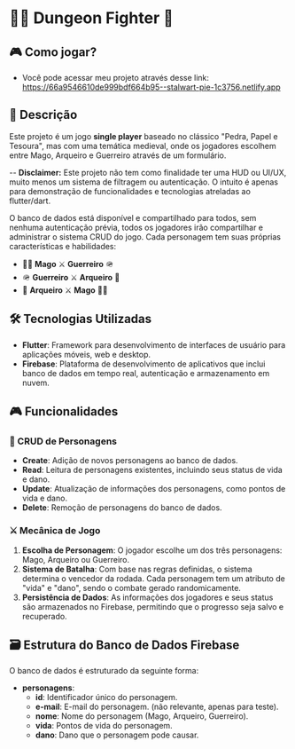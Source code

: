 # 🧙‍♂️ Dungeon Fighter 🏹

## 🎮 Como jogar?

- Você pode acessar meu projeto através desse link: https://66a9546610de999bdf664b95--stalwart-pie-1c3756.netlify.app

## 📜 Descrição

Este projeto é um jogo **single player** baseado no clássico "Pedra, Papel e Tesoura", mas com uma temática medieval, onde os jogadores escolhem entre Mago, Arqueiro e Guerreiro através de um formulário.

-- **Disclaimer:** Este projeto não tem como finalidade ter uma HUD ou UI/UX, muito menos um sistema de filtragem ou autenticação. O intuito é apenas para demonstração de funcionalidades e tecnologias atreladas ao flutter/dart.

O banco de dados está disponível e compartilhado para todos, sem nenhuma autenticação prévia, todos os jogadores irão compartilhar e administrar o sistema CRUD do jogo.
Cada personagem tem suas próprias características e habilidades:

- 🧙‍♂️ **Mago** ⚔️ **Guerreiro** 🪖
- 🪖 **Guerreiro** ⚔️ **Arqueiro** 🏹
- 🏹 **Arqueiro** ⚔️ **Mago** 🧙‍♂️

## 🛠️ Tecnologias Utilizadas

- **Flutter**: Framework para desenvolvimento de interfaces de usuário para aplicações móveis, web e desktop.
- **Firebase**: Plataforma de desenvolvimento de aplicativos que inclui banco de dados em tempo real, autenticação e armazenamento em nuvem.

## 🎮 Funcionalidades

### 📝 CRUD de Personagens

- **Create**: Adição de novos personagens ao banco de dados.
- **Read**: Leitura de personagens existentes, incluindo seus status de vida e dano.
- **Update**: Atualização de informações dos personagens, como pontos de vida e dano.
- **Delete**: Remoção de personagens do banco de dados.

### ⚔️ Mecânica de Jogo

1. **Escolha de Personagem**: O jogador escolhe um dos três personagens: Mago, Arqueiro ou Guerreiro.
2. **Sistema de Batalha**: Com base nas regras definidas, o sistema determina o vencedor da rodada. Cada personagem tem um atributo de "vida" e "dano", sendo o combate gerado randomicamente.
3. **Persistência de Dados**: As informações dos jogadores e seus status são armazenados no Firebase, permitindo que o progresso seja salvo e recuperado.

## 🗃️ Estrutura do Banco de Dados Firebase

O banco de dados é estruturado da seguinte forma:

- **personagens**: 
  - **id**: Identificador único do personagem.
  - **e-mail**: E-mail do personagem. (não relevante, apenas para teste).
  - **nome**: Nome do personagem (Mago, Arqueiro, Guerreiro).
  - **vida**: Pontos de vida do personagem.
  - **dano**: Dano que o personagem pode causar.
